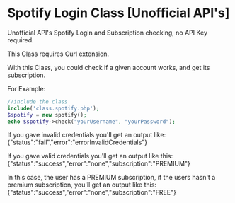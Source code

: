 # Spotify Login Class [Unofficial API's]
Unofficial API's
Spotify Login and Subscription checking, no API Key required.

This Class requires Curl extension.

With this Class, you could check if a given account works, and get its subscription.

For Example:

```php
//include the class 
include('class.spotify.php');
$spotify = new spotify();
echo $spotify->check("yourUsername", "yourPassword");

```

If you gave invalid credentials you'll get an output like:
{"status":"fail","error":"errorInvalidCredentials"}

If you gave valid credentials you'll get an output like this:
{"status":"success","error":"none","subscription":"PREMIUM"}

In this case, the user has a PREMIUM subscription, if the users hasn't a premium subscription, you'll get an output like this:
{"status":"success","error":"none","subscription":"FREE"}

